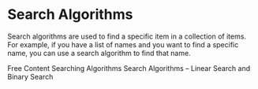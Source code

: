 # Search Algorithms

Search algorithms are used to find a specific item in a collection of items. For example, if you have a list of names and you want to find a specific name, you can use a search algorithm to find that name.

<ResourceGroupTitle>Free Content</ResourceGroupTitle>
<BadgeLink colorScheme='yellow' badgeText='Read' href='https://www.geeksforgeeks.org/searching-algorithms/'>Searching Algorithms</BadgeLink>
<BadgeLink colorScheme='yellow' badgeText='Read' href='https://www.freecodecamp.org/news/search-algorithms-linear-and-binary-search-explained/'>Search Algorithms – Linear Search and Binary Search</BadgeLink>
